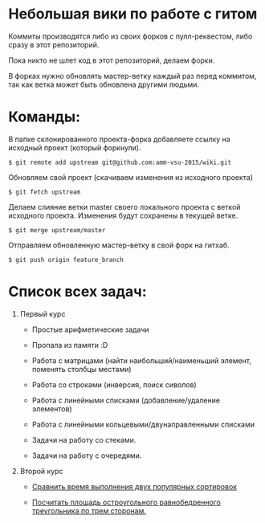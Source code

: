 # Небольшая вики по работе с гитом

Коммиты производятся либо из своих форков с пулл-реквестом, либо сразу в этот репозиторий.


Пока никто не шлет код в этот репозиторий, делаем форки.

В форках нужно обновлять мастер-ветку каждый раз перед коммитом, так как ветка может быть обновлена другими людьми.


Команды:
========

В папке склонированного проекта-форка добавляете ссылку на исходный проект (который форкнули).

```Shell
$ git remote add upstream git@github.com:amm-vsu-2015/wiki.git
```

Обновляем свой проект (скачиваем изменения из исходного проекта)

```Shell
$ git fetch upstream
```

Делаем слияние ветки master своего локального проекта с веткой исходного проекта.
Изменения будут сохранены в текущей ветке.

```Shell
$ git merge upstream/master
```

Отправляем обновленную мастер-ветку в свой форк на гитхаб.

```Shell
$ git push origin feature_branch
```




# Список всех задач:

1. Первый курс
   - Простые арифметические задачи
   - Пропала из памяти :D
   - Работа с матрицами (найти наибольший/наименьший элемент, поменять столбцы местами)
   - Работа со строками (инверсия, поиск сиволов)
  
   - Работа с линейными списками (добавление/удаление элементов)
   - Работа с линейными кольцевыми/двунаправленными списками
   - Задачи на работу со стеками.
   - Задачи на работу с очередями.
  
2. Второй курс
   - [Сравнить время выполнения двух популярных сортировок](https://github.com/amm-vsu-2015/2y1s_algorithms/tree/master/task1)
  
   - [Посчитать площадь остроугольного равнобедренного треугольника по трем сторонам.](https://github.com/amm-vsu-2015/2y2s_cpp/tree/master/task1)
  

